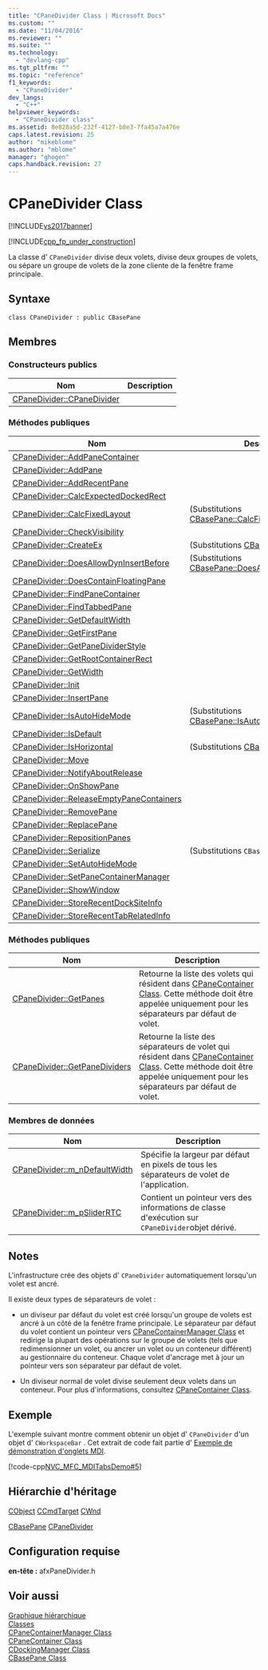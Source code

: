 ```yaml
---
title: "CPaneDivider Class | Microsoft Docs"
ms.custom: ""
ms.date: "11/04/2016"
ms.reviewer: ""
ms.suite: ""
ms.technology: 
  - "devlang-cpp"
ms.tgt_pltfrm: ""
ms.topic: "reference"
f1_keywords: 
  - "CPaneDivider"
dev_langs: 
  - "C++"
helpviewer_keywords: 
  - "CPaneDivider class"
ms.assetid: 8e828a5d-232f-4127-b8e3-7fa45a7a476e
caps.latest.revision: 25
author: "mikeblome"
ms.author: "mblome"
manager: "ghogen"
caps.handback.revision: 27
---
```

# CPaneDivider Class
[!INCLUDE[vs2017banner](../../assembler/inline/includes/vs2017banner.md)]

[!INCLUDE[cpp_fp_under_construction](../../mfc/reference/includes/cpp_fp_under_construction_md.md)]  
  
 La classe d' `CPaneDivider` divise deux volets, divise deux groupes de volets, ou sépare un groupe de volets de la zone cliente de la fenêtre frame principale.  
  
## Syntaxe  
  
```  
class CPaneDivider : public CBasePane  
```  
  
## Membres  
  
### Constructeurs publics  
  
|Nom|Description|  
|---------|-----------------|  
|[CPaneDivider::CPaneDivider](../Topic/CPaneDivider::CPaneDivider.md)||  
  
### Méthodes publiques  
  
|Nom|Description|  
|---------|-----------------|  
|[CPaneDivider::AddPaneContainer](../Topic/CPaneDivider::AddPaneContainer.md)||  
|[CPaneDivider::AddPane](../Topic/CPaneDivider::AddPane.md)||  
|[CPaneDivider::AddRecentPane](../Topic/CPaneDivider::AddRecentPane.md)||  
|[CPaneDivider::CalcExpectedDockedRect](../Topic/CPaneDivider::CalcExpectedDockedRect.md)||  
|[CPaneDivider::CalcFixedLayout](../Topic/CPaneDivider::CalcFixedLayout.md)|\(Substitutions [CBasePane::CalcFixedLayout](../Topic/CBasePane::CalcFixedLayout.md).\)|  
|[CPaneDivider::CheckVisibility](../Topic/CPaneDivider::CheckVisibility.md)||  
|[CPaneDivider::CreateEx](../Topic/CPaneDivider::CreateEx.md)|\(Substitutions [CBasePane::CreateEx](../Topic/CBasePane::CreateEx.md).\)|  
|[CPaneDivider::DoesAllowDynInsertBefore](../Topic/CPaneDivider::DoesAllowDynInsertBefore.md)|\(Substitutions [CBasePane::DoesAllowDynInsertBefore](../Topic/CBasePane::DoesAllowDynInsertBefore.md).\)|  
|[CPaneDivider::DoesContainFloatingPane](../Topic/CPaneDivider::DoesContainFloatingPane.md)||  
|[CPaneDivider::FindPaneContainer](../Topic/CPaneDivider::FindPaneContainer.md)||  
|[CPaneDivider::FindTabbedPane](../Topic/CPaneDivider::FindTabbedPane.md)||  
|[CPaneDivider::GetDefaultWidth](../Topic/CPaneDivider::GetDefaultWidth.md)||  
|[CPaneDivider::GetFirstPane](../Topic/CPaneDivider::GetFirstPane.md)||  
|[CPaneDivider::GetPaneDividerStyle](../Topic/CPaneDivider::GetPaneDividerStyle.md)||  
|[CPaneDivider::GetRootContainerRect](../Topic/CPaneDivider::GetRootContainerRect.md)||  
|[CPaneDivider::GetWidth](../Topic/CPaneDivider::GetWidth.md)||  
|[CPaneDivider::Init](../Topic/CPaneDivider::Init.md)||  
|[CPaneDivider::InsertPane](../Topic/CPaneDivider::InsertPane.md)||  
|[CPaneDivider::IsAutoHideMode](../Topic/CPaneDivider::IsAutoHideMode.md)|\(Substitutions [CBasePane::IsAutoHideMode](../Topic/CBasePane::IsAutoHideMode.md).\)|  
|[CPaneDivider::IsDefault](../Topic/CPaneDivider::IsDefault.md)||  
|[CPaneDivider::IsHorizontal](../Topic/CPaneDivider::IsHorizontal.md)|\(Substitutions [CBasePane::IsHorizontal](../Topic/CBasePane::IsHorizontal.md).\)|  
|[CPaneDivider::Move](../Topic/CPaneDivider::Move.md)||  
|[CPaneDivider::NotifyAboutRelease](../Topic/CPaneDivider::NotifyAboutRelease.md)||  
|[CPaneDivider::OnShowPane](../Topic/CPaneDivider::OnShowPane.md)||  
|[CPaneDivider::ReleaseEmptyPaneContainers](../Topic/CPaneDivider::ReleaseEmptyPaneContainers.md)||  
|[CPaneDivider::RemovePane](../Topic/CPaneDivider::RemovePane.md)||  
|[CPaneDivider::ReplacePane](../Topic/CPaneDivider::ReplacePane.md)||  
|[CPaneDivider::RepositionPanes](../Topic/CPaneDivider::RepositionPanes.md)||  
|[CPaneDivider::Serialize](../Topic/CPaneDivider::Serialize.md)|\(Substitutions `CBasePane::Serialize`.\)|  
|[CPaneDivider::SetAutoHideMode](../Topic/CPaneDivider::SetAutoHideMode.md)||  
|[CPaneDivider::SetPaneContainerManager](../Topic/CPaneDivider::SetPaneContainerManager.md)||  
|[CPaneDivider::ShowWindow](../Topic/CPaneDivider::ShowWindow.md)||  
|[CPaneDivider::StoreRecentDockSiteInfo](../Topic/CPaneDivider::StoreRecentDockSiteInfo.md)||  
|[CPaneDivider::StoreRecentTabRelatedInfo](../Topic/CPaneDivider::StoreRecentTabRelatedInfo.md)||  
  
### Méthodes publiques  
  
|Nom|Description|  
|---------|-----------------|  
|[CPaneDivider::GetPanes](../Topic/CPaneDivider::GetPanes.md)|Retourne la liste des volets qui résident dans [CPaneContainer Class](../../mfc/reference/cpanecontainer-class.md).  Cette méthode doit être appelée uniquement pour les séparateurs par défaut de volet.|  
|[CPaneDivider::GetPaneDividers](../Topic/CPaneDivider::GetPaneDividers.md)|Retourne la liste des séparateurs de volet qui résident dans [CPaneContainer Class](../../mfc/reference/cpanecontainer-class.md).  Cette méthode doit être appelée uniquement pour les séparateurs par défaut de volet.|  
  
### Membres de données  
  
|Nom|Description|  
|---------|-----------------|  
|[CPaneDivider::m\_nDefaultWidth](../Topic/CPaneDivider::m_nDefaultWidth.md)|Spécifie la largeur par défaut en pixels de tous les séparateurs de volet de l'application.|  
|[CPaneDivider::m\_pSliderRTC](../Topic/CPaneDivider::m_pSliderRTC.md)|Contient un pointeur vers des informations de classe d'exécution sur `CPaneDivider`objet dérivé.|  
  
## Notes  
 L'infrastructure crée des objets d' `CPaneDivider` automatiquement lorsqu'un volet est ancré.  
  
 Il existe deux types de séparateurs de volet :  
  
-   un diviseur par défaut du volet est créé lorsqu'un groupe de volets est ancré à un côté de la fenêtre frame principale.  Le séparateur par défaut du volet contient un pointeur vers [CPaneContainerManager Class](../../mfc/reference/cpanecontainermanager-class.md) et redirige la plupart des opérations sur le groupe de volets \(tels que redimensionner un volet, ou ancrer un volet ou un conteneur différent\) au gestionnaire du conteneur.  Chaque volet d'ancrage met à jour un pointeur vers son séparateur par défaut de volet.  
  
-   Un diviseur normal de volet divise seulement deux volets dans un conteneur.  Pour plus d'informations, consultez [CPaneContainer Class](../../mfc/reference/cpanecontainer-class.md).  
  
## Exemple  
 L'exemple suivant montre comment obtenir un objet d' `CPaneDivider` d'un objet d' `CWorkspaceBar` .  Cet extrait de code fait partie d' [Exemple de démonstration d'onglets MDI](../../top/visual-cpp-samples.md).  
  
 [!code-cpp[NVC_MFC_MDITabsDemo#5](../../mfc/reference/codesnippet/CPP/cpanedivider-class_1.cpp)]  
  
## Hiérarchie d'héritage  
 [CObject](../../mfc/reference/cobject-class.md) [CCmdTarget](../../mfc/reference/ccmdtarget-class.md) [CWnd](../../mfc/reference/cwnd-class.md)  
  
 [CBasePane](../../mfc/reference/cbasepane-class.md) [CPaneDivider](../../mfc/reference/cpanedivider-class.md)  
  
## Configuration requise  
 **en\-tête :** afxPaneDivider.h  
  
## Voir aussi  
 [Graphique hiérarchique](../../mfc/hierarchy-chart.md)   
 [Classes](../../mfc/reference/mfc-classes.md)   
 [CPaneContainerManager Class](../../mfc/reference/cpanecontainermanager-class.md)   
 [CPaneContainer Class](../../mfc/reference/cpanecontainer-class.md)   
 [CDockingManager Class](../../mfc/reference/cdockingmanager-class.md)   
 [CBasePane Class](../../mfc/reference/cbasepane-class.md)